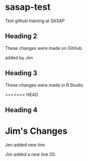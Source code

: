 # sasap-test
Test github training at SASAP

## Heading 2
These changes were made on GitHub.

added by Jen

## Heading 3

These changes were made in R Studio

<<<<<<< HEAD
## Heading 4
Jim's Changes
=======


Jen added new line

Jim added a new line 20.

